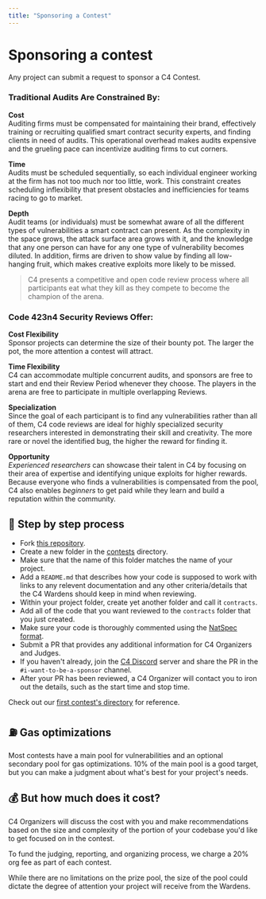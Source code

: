 ```yaml
---
title: "Sponsoring a Contest"
---
```


# Sponsoring a contest
Any project can submit a request to sponsor a C4 Contest.

### Traditional Audits Are Constrained By:
**Cost**  
Auditing firms must be compensated for maintaining their brand, effectively training or recruiting qualified smart contract security experts, and finding clients in need of audits. This operational overhead makes audits expensive and the grueling pace can incentivize auditing firms to cut corners.

**Time**  
Audits must be scheduled sequentially, so each individual engineer working at the firm has not too much nor too little, work. This constraint creates scheduling inflexibility that present obstacles and inefficiencies for teams racing to go to market.

**Depth**  
Audit teams (or individuals) must be somewhat aware of all the different types of vulnerabilities a smart contract can present. As the complexity in the space grows, the attack surface area grows with it, and the knowledge that any one person can have for any one type of vulnerability becomes diluted. In addition, firms are driven to show value by finding all low-hanging fruit, which makes creative exploits more likely to be missed.

> C4 presents a competitive and open code review process where all participants eat what they kill as they compete to become the champion of the arena.

### Code 423n4 Security Reviews Offer:
**Cost Flexibility**  
Sponsor projects can determine the size of their bounty pot. The larger the pot, the more attention a contest will attract.

**Time Flexibility**  
C4 can accommodate multiple concurrent audits, and sponsors are free to start and end their Review Period whenever they choose. The players in the arena are free to participate in multiple overlapping Reviews.

**Specialization**  
Since the goal of each participant is to find any vulnerabilities rather than all of them, C4 code reviews are ideal for highly specialized security researchers interested in demonstrating their skill and creativity. The more rare or novel the identified bug, the higher the reward for finding it.

**Opportunity**  
*Experienced researchers* can showcase their talent in C4 by focusing on their area of expertise and identifying unique exploits for higher rewards. Because everyone who finds a vulnerabilities is compensated from the pool, C4 also enables *beginners* to get paid while they learn and build a reputation within the community.

## 🤝 Step by step process
- Fork [this repository](https://github.com/code-423n4/code-contests).
- Create a new folder in the [contests](https://github.com/code-423n4/code-contests/contests/README.md) directory.
- Make sure that the name of this folder matches the name of your project.
- Add a `README.md` that describes how your code is supposed to work with links to any relevent documentation and any other criteria/details that the C4 Wardens should keep in mind when reviewing. 
- Within your project folder, create yet another folder and call it `contracts`.
- Add all of the code that you want reviewed to the `contracts` folder that you just created.
- Make sure your code is thoroughly commented using the [NatSpec format](https://docs.soliditylang.org/en/v0.5.10/natspec-format.html#natspec-format).
- Submit a PR that provides any additional information for C4 Organizers and Judges.
- If you haven't already, join the [C4 Discord](https://discord.gg/YgBwyreF9B) server and share the PR in the `#i-want-to-be-a-sponsor` channel.
- After your PR has been reviewed, a C4 Organizer will contact you to iron out the details, such as the start time and stop time.

Check out our [first contest's directory](https://github.com/code-423n4/code-contests/tree/main/contests/01-slingshot) for reference.

## ⛽️ Gas optimizations

Most contests have a main pool for vulnerabilities and an optional secondary pool for gas optimizations. 10% of the main pool is a good target, but you can make a judgment about what's best for your project's needs.

## 💰 But how much does it cost?
C4 Organizers will discuss the cost with you and make recommendations based on the size and complexity of the portion of your codebase you'd like to get focused on in the contest.

To fund the judging, reporting, and organizing process, we charge a 20% org fee as part of each contest.

While there are no limitations on the prize pool, the size of the pool could dictate the degree of attention your project will receive from the Wardens.